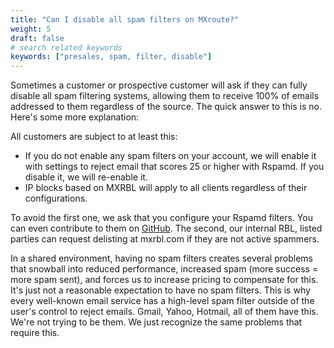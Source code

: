 ```yaml
---
title: "Can I disable all spam filters on MXroute?"
weight: 5
draft: false
# search related keywords
keywords: ["presales, spam, filter, disable"]
---
```


Sometimes a customer or prospective customer will ask if they can fully disable all spam filtering systems, allowing them to receive 100% of emails addressed to them regardless of the source. The quick answer to this is no. Here's some more explanation:

All customers are subject to at least this:
- If you do not enable any spam filters on your account, we will enable it with settings to reject email that scores 25 or higher with Rspamd. If you disable it, we will re-enable it.
- IP blocks based on MXRBL will apply to all clients regardless of their configurations.

To avoid the first one, we ask that you configure your Rspamd filters. You can even contribute to them on [GitHub](https://github.com/mxroute/rspamd_rules). The second, our internal RBL, listed parties can request delisting at mxrbl.com if they are not active spammers.

In a shared environment, having no spam filters creates several problems that snowball into reduced performance, increased spam (more success = more spam sent), and forces us to increase pricing to compensate for this. It's just not a reasonable expectation to have no spam filters. This is why every well-known email service has a high-level spam filter outside of the user's control to reject emails. Gmail, Yahoo, Hotmail, all of them have this. We're not trying to be them. We just recognize the same problems that require this.
